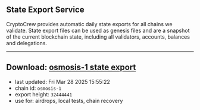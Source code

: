 ## State Export Service
CryptoCrew provides automatic daily state exports for all chains we validate. State export files can be used as genesis files and are a snapshot of the current blockchain state, including all validators, accounts, balances and delegations.

---
**Download: [osmosis-1 state export](https://dl-eu2.ccvalidators.com/SERVICE/osmosis/osmosis-1_export_32444441.json)**
---

- last updated: Fri Mar 28 2025 15:55:22
- chain id: `osmosis-1`
- export height: `32444441`
- use for: airdrops, local tests, chain recovery
